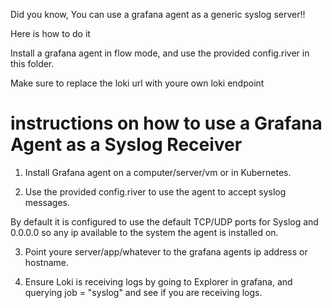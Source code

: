 Did you know, You can use a grafana agent as a generic syslog server!!

Here is how to do it


Install a grafana agent in flow mode, and use the provided config.river in this folder.

Make sure to replace the loki url with youre own loki endpoint

# instructions on how to use a Grafana Agent as a Syslog Receiver

1. Install Grafana agent on a computer/server/vm or in Kubernetes.

2. Use the provided config.river to use the agent to accept syslog messages.

By default it is configured to use the default TCP/UDP ports for Syslog and 0.0.0.0 so any ip available to the system the agent is installed on.

3. Point youre server/app/whatever to the grafana agents ip address or hostname.

4. Ensure Loki is receiving logs by going to Explorer in grafana, and querying job = "syslog" and see if you are receiving logs.
